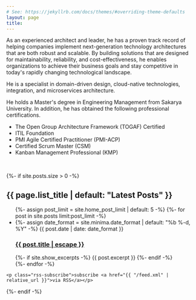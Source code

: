 ```yaml
---
# See: https://jekyllrb.com/docs/themes/#overriding-theme-defaults
layout: page
title: 
---
```

As an experienced architect and leader, he has a proven track record of helping companies implement next-generation technology architectures that are both robust and scalable. By building solutions that are designed for maintainability, reliability, and cost-effectiveness, he enables organizations to achieve their business goals and stay competitive in today's rapidly changing technological landscape.

He is a specialist in domain-driven design, cloud-native technologies, integration, and microservices architecture.

He holds a Master's degree in Engineering Management from Sakarya University. In addition, he has obtained the following professional certifications. 

- The Open Group Architecture Framework (TOGAF) Certified
- ITIL Foundation
- PMI Agile Certified Practitioner (PMI-ACP)
- Certified Scrum Master (CSM)
- Kanban Management Professional (KMP)

<br>

{%- if site.posts.size > 0 -%}
    <h2 class="post-list-heading">{{ page.list_title | default: "Latest Posts" }}</h2>
    <ul class="post-list">
      {%- assign post_limit = site.home_post_limit | default: 5 -%}
      {%- for post in site.posts limit:post_limit -%}
      <li>
        {%- assign date_format = site.minima.date_format | default: "%b %-d, %Y" -%}
        <span class="post-meta">{{ post.date | date: date_format }}</span>
        <h3>
          <a class="post-link" href="{{ post.url | relative_url }}">
            {{ post.title | escape }}
          </a>
        </h3>
        {%- if site.show_excerpts -%}
          {{ post.excerpt }}
        {%- endif -%}
      </li>
      {%- endfor -%}
    </ul>

    <p class="rss-subscribe">subscribe <a href="{{ "/feed.xml" | relative_url }}">via RSS</a></p>
  {%- endif -%}